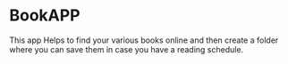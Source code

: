 # BookAPP
This app Helps to find your various books online and then create a folder where you can save them in case you have a reading schedule.
